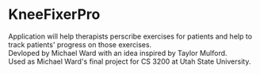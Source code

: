 # KneeFixerPro
Application will help therapists perscribe exercises for patients and help to track patients' progress on those exercises.  
Devloped by Michael Ward with an idea inspired by Taylor Mulford.  
Used as Michael Ward's final project for CS 3200 at Utah State University.
